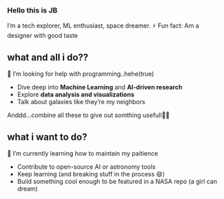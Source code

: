 ### Hello this is JB
I’m a tech explorer, ML enthusiast, space dreamer.
⚡ Fun fact: Am a designer with good taste

## what and all i do??
🤔 I’m looking for help with programming..hehe(true)
- Dive deep into **Machine Learning** and **AI-driven research**
- Explore **data analysis and visualizations** 
- Talk about galaxies like they’re my neighbors

Anddd...combine all these to give out somthing usefull🔭🌠

## what i want to do?
🌱 I’m currently learning how to maintain my paitience
- Contribute to open-source AI or astronomy tools  
- Keep learning (and breaking stuff in the process 😄)  
- Build something cool enough to be featured in a NASA repo (a girl can dream)

